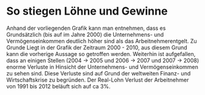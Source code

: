 # So stiegen Löhne und Gewinne

Anhand der vorliegenden Grafik kann man entnehmen, dass es Grundsätzlich (bis auf im Jahre 2000) die Unternehmens- und Vermögenseinkommen deutlich höher sind als das Arbeitnehmerentgelt.
Zu Grunde Liegt in der Grafik der Zeitraum 2000 - 2010, aus diesem Grund kann die vorherige Aussage so getroffen werden. 
Weiterhin ist aufgefallen, dass an einigen Stellen (2004 → 2005 und 2006 → 2007 und 2007 → 2008) enorme Verluste in Hinsicht der Unternehmens- und Vermögenseinkommen zu sehen sind.
Diese Verluste sind auf Grund der weltweiten Finanz- und Wirtschaftskrise zu begründen.
Der Real-Lohn Verlust der Arbeitnehmer von 1991 bis 2012 beläuft sich auf ca 3%.
